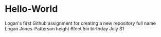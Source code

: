 # Hello-World
Logan's first Github assignment for creating a new repository
full name Logan Jones-Patterson
height 6feet 5in
birthday July 31
